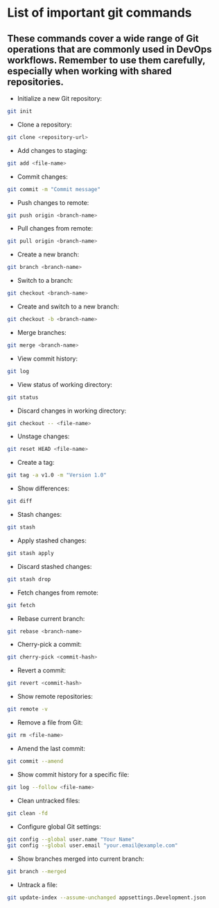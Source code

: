 # List of important git commands

## These commands cover a wide range of Git operations that are commonly used in DevOps workflows. Remember to use them carefully, especially when working with shared repositories.

- Initialize a new Git repository:

```bash
git init
```

- Clone a repository:

```bash
git clone <repository-url>
```

- Add changes to staging:

```bash
git add <file-name>
```

- Commit changes:

```bash
git commit -m "Commit message"
```

- Push changes to remote:

```bash
git push origin <branch-name>
```

- Pull changes from remote:

```bash
git pull origin <branch-name>
```

- Create a new branch:

```bash
git branch <branch-name>
```

- Switch to a branch:

```bash
git checkout <branch-name>
```

- Create and switch to a new branch:

```bash
git checkout -b <branch-name>
```

- Merge branches:

```bash
git merge <branch-name>
```

- View commit history:

```bash
git log
```

- View status of working directory:

```bash
git status
```

- Discard changes in working directory:

```bash
git checkout -- <file-name>
```

- Unstage changes:

```bash
git reset HEAD <file-name>
```

- Create a tag:

```bash
git tag -a v1.0 -m "Version 1.0"
```

- Show differences:

```bash
git diff
```

- Stash changes:

```bash
git stash
```

- Apply stashed changes:

```bash
git stash apply
```

- Discard stashed changes:

```bash
git stash drop
```

- Fetch changes from remote:

```bash
git fetch
```

- Rebase current branch:

```bash
git rebase <branch-name>
```

- Cherry-pick a commit:

```bash
git cherry-pick <commit-hash>
```

- Revert a commit:

```bash
git revert <commit-hash>
```

- Show remote repositories:

```bash
git remote -v
```

- Remove a file from Git:

```bash
git rm <file-name>
```

- Amend the last commit:

```bash
git commit --amend
```

- Show commit history for a specific file:

```bash
git log --follow <file-name>
```

- Clean untracked files:

```bash
git clean -fd
```

- Configure global Git settings:

```bash
git config --global user.name "Your Name"
git config --global user.email "your.email@example.com"
```

- Show branches merged into current branch:

```bash
git branch --merged
```

- Untrack a file:

```bash
git update-index --assume-unchanged appsettings.Development.json
```

